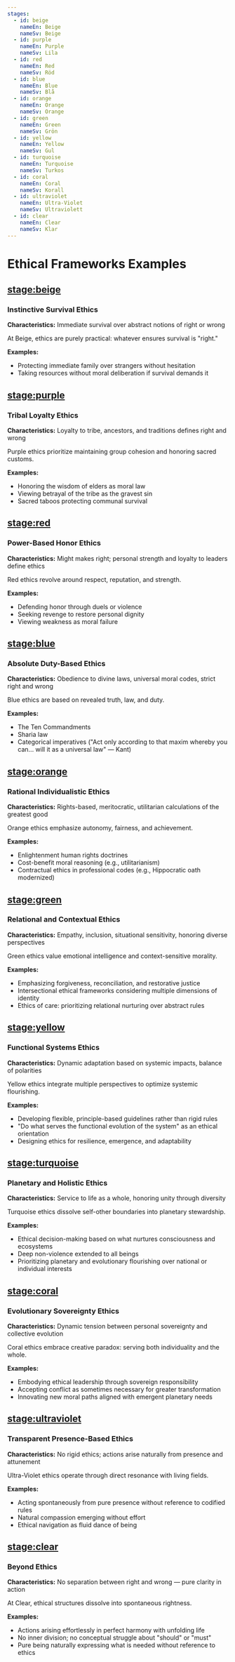 ```yaml
---
stages:
  - id: beige
    nameEn: Beige
    nameSv: Beige
  - id: purple
    nameEn: Purple
    nameSv: Lila
  - id: red
    nameEn: Red
    nameSv: Röd
  - id: blue
    nameEn: Blue
    nameSv: Blå
  - id: orange
    nameEn: Orange
    nameSv: Orange
  - id: green
    nameEn: Green
    nameSv: Grön
  - id: yellow
    nameEn: Yellow
    nameSv: Gul
  - id: turquoise
    nameEn: Turquoise
    nameSv: Turkos
  - id: coral
    nameEn: Coral
    nameSv: Korall
  - id: ultraviolet
    nameEn: Ultra-Violet
    nameSv: Ultraviolett
  - id: clear
    nameEn: Clear
    nameSv: Klar
---
```


# Ethical Frameworks Examples

## <stage:beige>

### Instinctive Survival Ethics

**Characteristics:** Immediate survival over abstract notions of right or wrong

At Beige, ethics are purely practical: whatever ensures survival is "right."

**Examples:**
- Protecting immediate family over strangers without hesitation
- Taking resources without moral deliberation if survival demands it

## <stage:purple>

### Tribal Loyalty Ethics

**Characteristics:** Loyalty to tribe, ancestors, and traditions defines right and wrong

Purple ethics prioritize maintaining group cohesion and honoring sacred customs.

**Examples:**
- Honoring the wisdom of elders as moral law
- Viewing betrayal of the tribe as the gravest sin
- Sacred taboos protecting communal survival

## <stage:red>

### Power-Based Honor Ethics

**Characteristics:** Might makes right; personal strength and loyalty to leaders define ethics

Red ethics revolve around respect, reputation, and strength.

**Examples:**
- Defending honor through duels or violence
- Seeking revenge to restore personal dignity
- Viewing weakness as moral failure

## <stage:blue>

### Absolute Duty-Based Ethics

**Characteristics:** Obedience to divine laws, universal moral codes, strict right and wrong

Blue ethics are based on revealed truth, law, and duty.

**Examples:**
- The Ten Commandments
- Sharia law
- Categorical imperatives ("Act only according to that maxim whereby you can... will it as a universal law" — Kant)

## <stage:orange>

### Rational Individualistic Ethics

**Characteristics:** Rights-based, meritocratic, utilitarian calculations of the greatest good

Orange ethics emphasize autonomy, fairness, and achievement.

**Examples:**
- Enlightenment human rights doctrines
- Cost-benefit moral reasoning (e.g., utilitarianism)
- Contractual ethics in professional codes (e.g., Hippocratic oath modernized)

## <stage:green>

### Relational and Contextual Ethics

**Characteristics:** Empathy, inclusion, situational sensitivity, honoring diverse perspectives

Green ethics value emotional intelligence and context-sensitive morality.

**Examples:**
- Emphasizing forgiveness, reconciliation, and restorative justice
- Intersectional ethical frameworks considering multiple dimensions of identity
- Ethics of care: prioritizing relational nurturing over abstract rules

## <stage:yellow>

### Functional Systems Ethics

**Characteristics:** Dynamic adaptation based on systemic impacts, balance of polarities

Yellow ethics integrate multiple perspectives to optimize systemic flourishing.

**Examples:**
- Developing flexible, principle-based guidelines rather than rigid rules
- "Do what serves the functional evolution of the system" as an ethical orientation
- Designing ethics for resilience, emergence, and adaptability

## <stage:turquoise>

### Planetary and Holistic Ethics

**Characteristics:** Service to life as a whole, honoring unity through diversity

Turquoise ethics dissolve self-other boundaries into planetary stewardship.

**Examples:**
- Ethical decision-making based on what nurtures consciousness and ecosystems
- Deep non-violence extended to all beings
- Prioritizing planetary and evolutionary flourishing over national or individual interests

## <stage:coral>

### Evolutionary Sovereignty Ethics

**Characteristics:** Dynamic tension between personal sovereignty and collective evolution

Coral ethics embrace creative paradox: serving both individuality and the whole.

**Examples:**
- Embodying ethical leadership through sovereign responsibility
- Accepting conflict as sometimes necessary for greater transformation
- Innovating new moral paths aligned with emergent planetary needs

## <stage:ultraviolet>

### Transparent Presence-Based Ethics

**Characteristics:** No rigid ethics; actions arise naturally from presence and attunement

Ultra-Violet ethics operate through direct resonance with living fields.

**Examples:**
- Acting spontaneously from pure presence without reference to codified rules
- Natural compassion emerging without effort
- Ethical navigation as fluid dance of being

## <stage:clear>

### Beyond Ethics

**Characteristics:** No separation between right and wrong — pure clarity in action

At Clear, ethical structures dissolve into spontaneous rightness.

**Examples:**
- Actions arising effortlessly in perfect harmony with unfolding life
- No inner division; no conceptual struggle about "should" or "must"
- Pure being naturally expressing what is needed without reference to ethics


